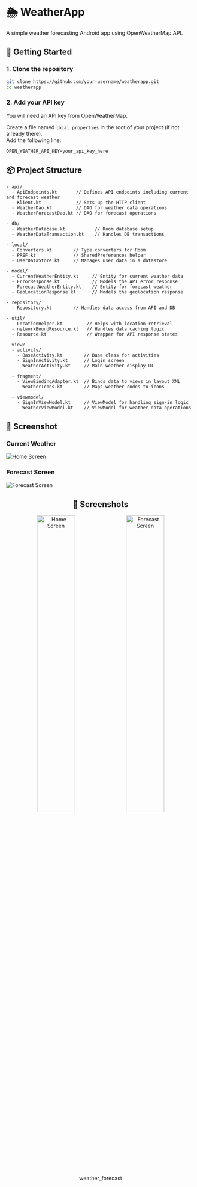 
# 🌦️ WeatherApp

A simple weather forecasting Android app using OpenWeatherMap API.

## 🔑 Getting Started

### 1. Clone the repository

```bash
git clone https://github.com/your-username/weatherapp.git
cd weatherapp
```

### 2. Add your API key

You will need an API key from OpenWeatherMap.

Create a file named `local.properties` in the root of your project (if not already there).  
Add the following line:

```properties
OPEN_WEATHER_API_KEY=your_api_key_here
```

## 📦 Project Structure

```
- api/
  - ApiEndpoints.kt       // Defines API endpoints including current and forecast weather
  - Klient.kt             // Sets up the HTTP client
  - WeatherDao.kt         // DAO for weather data operations
  - WeatherForecastDao.kt // DAO for forecast operations

- db/
  - WeatherDatabase.kt           // Room database setup
  - WeatherDataTransaction.kt    // Handles DB transactions

- local/
  - Converters.kt        // Type converters for Room
  - PREF.kt              // SharedPreferences helper
  - UserDataStore.kt     // Manages user data in a datastore

- model/
  - CurrentWeatherEntity.kt     // Entity for current weather data
  - ErrorResponse.kt            // Models the API error response
  - ForecastWeatherEntity.kt    // Entity for forecast weather
  - GeoLocationResponse.kt      // Models the geolocation response

- repository/
  - Repository.kt        // Handles data access from API and DB

- util/
  - LocationHelper.kt         // Helps with location retrieval
  - networkBoundResource.kt   // Handles data caching logic
  - Resource.kt               // Wrapper for API response states

- view/
  - activity/
    - BaseActivity.kt        // Base class for activities
    - SignInActivity.kt      // Login screen
    - WeatherActivity.kt     // Main weather display UI

  - fragment/
    - ViewBindingAdapter.kt  // Binds data to views in layout XML
    - WeatherIcons.kt        // Maps weather codes to icons

  - viewmodel/
    - SignInViewModel.kt     // ViewModel for handling sign-in logic
    - WeatherViewModel.kt    // ViewModel for weather data operations
```

## 📸 Screenshot

### Current Weather
![Home Screen](screenshots/current_weather.png)

### Forecast Screen
![Forecast Screen](screenshots/weather_forecast.png)

<h2 align="center">📸 Screenshots</h2>

<p align="center">
  <img src="screenshots/current_weather.png" alt="Home Screen" width="45%" />
  &nbsp;
  <img src="screenshots/screenshot_2.png" alt="Forecast Screen" width="45%" />
weather_forecast

